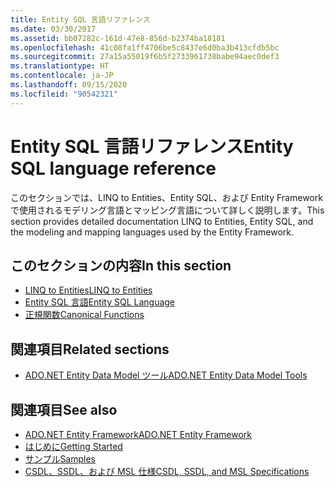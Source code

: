 ```yaml
---
title: Entity SQL 言語リファレンス
ms.date: 03/30/2017
ms.assetid: bb07282c-161d-47e8-856d-b2374ba18181
ms.openlocfilehash: 41c08fa1ff4706be5c8437e6d0ba3b413cfdb5bc
ms.sourcegitcommit: 27a15a55019f6b5f2733961738babe94aec0def3
ms.translationtype: HT
ms.contentlocale: ja-JP
ms.lasthandoff: 09/15/2020
ms.locfileid: "90542321"
---
```

# <a name="entity-sql-language-reference"></a><span data-ttu-id="47b14-102">Entity SQL 言語リファレンス</span><span class="sxs-lookup"><span data-stu-id="47b14-102">Entity SQL language reference</span></span>

<span data-ttu-id="47b14-103">このセクションでは、LINQ to Entities、Entity SQL、および Entity Framework で使用されるモデリング言語とマッピング言語について詳しく説明します。</span><span class="sxs-lookup"><span data-stu-id="47b14-103">This section provides detailed documentation LINQ to Entities, Entity SQL, and the modeling and mapping languages used by the Entity Framework.</span></span>
  
## <a name="in-this-section"></a><span data-ttu-id="47b14-104">このセクションの内容</span><span class="sxs-lookup"><span data-stu-id="47b14-104">In this section</span></span>
  
- [<span data-ttu-id="47b14-105">LINQ to Entities</span><span class="sxs-lookup"><span data-stu-id="47b14-105">LINQ to Entities</span></span>](linq-to-entities.md)
- [<span data-ttu-id="47b14-106">Entity SQL 言語</span><span class="sxs-lookup"><span data-stu-id="47b14-106">Entity SQL Language</span></span>](entity-sql-language.md)
- [<span data-ttu-id="47b14-107">正規関数</span><span class="sxs-lookup"><span data-stu-id="47b14-107">Canonical Functions</span></span>](canonical-functions.md)

## <a name="related-sections"></a><span data-ttu-id="47b14-108">関連項目</span><span class="sxs-lookup"><span data-stu-id="47b14-108">Related sections</span></span>

- <span data-ttu-id="47b14-109">[ADO.NET Entity Data Model ツール](/previous-versions/dotnet/netframework-4.0/bb399249(v=vs.100))</span><span class="sxs-lookup"><span data-stu-id="47b14-109">[ADO.NET Entity Data Model Tools](/previous-versions/dotnet/netframework-4.0/bb399249(v=vs.100))</span></span>  
  
## <a name="see-also"></a><span data-ttu-id="47b14-110">関連項目</span><span class="sxs-lookup"><span data-stu-id="47b14-110">See also</span></span>

- [<span data-ttu-id="47b14-111">ADO.NET Entity Framework</span><span class="sxs-lookup"><span data-stu-id="47b14-111">ADO.NET Entity Framework</span></span>](../index.md)
- [<span data-ttu-id="47b14-112">はじめに</span><span class="sxs-lookup"><span data-stu-id="47b14-112">Getting Started</span></span>](../getting-started.md)
- <span data-ttu-id="47b14-113">[サンプル](/previous-versions/dotnet/netframework-4.0/bb738547(v=vs.100))</span><span class="sxs-lookup"><span data-stu-id="47b14-113">[Samples](/previous-versions/dotnet/netframework-4.0/bb738547(v=vs.100))</span></span>
- [<span data-ttu-id="47b14-114">CSDL、SSDL、および MSL 仕様</span><span class="sxs-lookup"><span data-stu-id="47b14-114">CSDL, SSDL, and MSL Specifications</span></span>](/ef/ef6/modeling/designer/advanced/edmx/csdl-spec)

